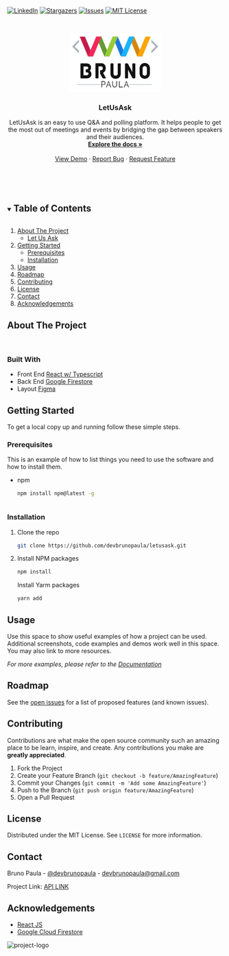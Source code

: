 [![LinkedIn][linkedin-shield]][linkedin-url]
[![Stargazers][stars-shield]][stars-url]
[![Issues][issues-shield]][issues-url]
[![MIT License][license-shield]][license-url]


<!-- PROJECT LOGO -->
<br />
<p align="center">

  <a href="https://brunopaula.com/">
    <img src="https://github.com/devbrunopaula/pomobreak/raw/main/github/images/bruno.jpg" alt="Logo"  >
  </a>

  <h3 align="center">LetUsAsk</h3>

  <p align="center">
   LetUsAsk is an easy to use Q&A and polling platform. It helps people to get the most out of meetings and events by bridging the gap between speakers and their audiences.
    <br />
    <a href="https://github.com/devbrunopaula/letusask"><strong>Explore the docs »</strong></a>
    <br />
    <br />
    <a href="https://letusask.netlify.app/">View Demo</a>
    ·
    <a href="https://github.com/devbrunopaula/letusask/issues">Report Bug</a>
    ·
    <a href="https://github.com/devbrunopaula/letusask/issues">Request Feature</a>
  </p>
</p>
<br>
<div align=center>
  <img src="https://user-images.githubusercontent.com/10413679/133941977-d31c6cf2-a9ae-4ce1-92d2-c33085bce5a6.png" alt="" />
 
</div>
<br>

<!-- TABLE OF CONTENTS -->
<details open="open">
  <summary><h2 style="display: inline-block">Table of Contents</h2></summary>
  <ol>
    <li>
      <a href="#about-the-project">About The Project</a>
      <ul>
        <li><a href="#built-with">Let Us Ask</a></li>
      </ul>
    </li>
    <li>
      <a href="#getting-started">Getting Started</a>
      <ul>
        <li><a href="#prerequisites">Prerequisites</a></li>
        <li><a href="#installation">Installation</a></li>
      </ul>
    </li>
    <li><a href="#usage">Usage</a></li>
    <li><a href="#roadmap">Roadmap</a></li>
    <li><a href="#contributing">Contributing</a></li>
    <li><a href="#license">License</a></li>
    <li><a href="#contact">Contact</a></li>
    <li><a href="#acknowledgements">Acknowledgements</a></li>
  </ol>
</details>

<!-- ABOUT THE PROJECT -->

## About The Project

<div>
  <img src="https://user-images.githubusercontent.com/10413679/133942763-2f14ec06-5948-46b3-af12-6eb90dcc47a1.png" alt="" />




### Built With
- Front End [React w/ Typescript](https://reactjs.org/)
- Back End [Google Firestore](https://firebase.google.com/)
- Layout [Figma](https://www.figma.com/file/qFob2QY4xqco8MB3E3LhCn/Letmeask-Community?node-id=12504%3A1587)


<!-- GETTING STARTED -->

## Getting Started

To get a local copy up and running follow these simple steps.

### Prerequisites

This is an example of how to list things you need to use the software and how to install them.

- npm
  ```sh
  npm install npm@latest -g
  ```
  ```

  ```

### Installation

1. Clone the repo
   ```sh
   git clone https://github.com/devbrunopaula/letusask.git
   ```
2. Install NPM packages
   ```sh
   npm install
   ```
   Install Yarm packages
   ```sh
   yarn add
   ```

<!-- USAGE EXAMPLES -->

## Usage

Use this space to show useful examples of how a project can be used. Additional screenshots, code examples and demos work well in this space. You may also link to more resources.

_For more examples, please refer to the [Documentation](https://github.com/devbrunopaula/letusask/)_

<!-- ROADMAP -->

## Roadmap

See the [open issues](https://github.com/devbrunopaula/letusask/issues) for a list of proposed features (and known issues).

<!-- CONTRIBUTING -->

## Contributing

Contributions are what make the open source community such an amazing place to be learn, inspire, and create. Any contributions you make are **greatly appreciated**.

1. Fork the Project
2. Create your Feature Branch (`git checkout -b feature/AmazingFeature`)
3. Commit your Changes (`git commit -m 'Add some AmazingFeature'`)
4. Push to the Branch (`git push origin feature/AmazingFeature`)
5. Open a Pull Request

<!-- LICENSE -->

## License

Distributed under the MIT License. See `LICENSE` for more information.

<!-- CONTACT -->

## Contact

Bruno Paula - [@devbrunopaula](https://twitter.com/devbrunopaula) - devbrunopaula@gmail.com

Project Link: [API LINK](https://letusask.netlify.app/)

<!-- ACKNOWLEDGEMENTS -->

## Acknowledgements

- [React JS](https://reactjs.org)
- [Google Cloud Firestore](https://firebase.google.com/)

<!-- MARKDOWN LINKS & IMAGES -->
<!-- https://www.markdownguide.org/basic-syntax/#reference-style-links -->

[contributors-shield]: https://img.shields.io/github/contributors/devbrunopaula/repo.svg?style=for-the-badge
[my-shield]: https://img.shields.io/badge/dev-brunopaula-blue
[contributors-url]: https://github.com/devbrunopaula/repo/graphs/contributors
[forks-shield]: https://img.shields.io/github/forks/devbrunopaula/repo.svg?style=for-the-badge
[forks-url]: https://github.com/devbrunopaula/letusask/network/members
[stars-shield]: https://img.shields.io/github/stars/devbrunopaula/repo.svg?style=for-the-badge
[stars-url]: https://github.com/devbrunopaula/letusask/stargazers
[issues-shield]: https://img.shields.io/github/issues/devbrunopaula/repo.svg?style=for-the-badge
[issues-url]: https://github.com/devbrunopaula/repo/issues
[license-shield]: https://img.shields.io/github/license/devbrunopaula/repo.svg?style=for-the-badge
[license-url]: https://github.com/devbrunopaula/repo/blob/master/LICENSE.txt
[linkedin-shield]: https://img.shields.io/badge/-LinkedIn-black.svg?style=for-the-badge&logo=linkedin&colorB=555
[linkedin-url]: https://www.linkedin.com/in/bruno-paula
[product-screenshot]: ./screenshot.png
[project-ad]: https://logos-world.net/wp-content/uploads/2020/04/Facebook-Logo.png
[logo]: https://github.com/devbrunopaula/pomobreak/raw/main/github/images/bruno.jpg
[openissues]: (https://img.shields.io/bitbucket/issues/devbrunopaula/quest-nextJs?style=for-the-badge)
![project-logo](https://user-images.githubusercontent.com/10413679/133941977-d31c6cf2-a9ae-4ce1-92d2-c33085bce5a6.png)


